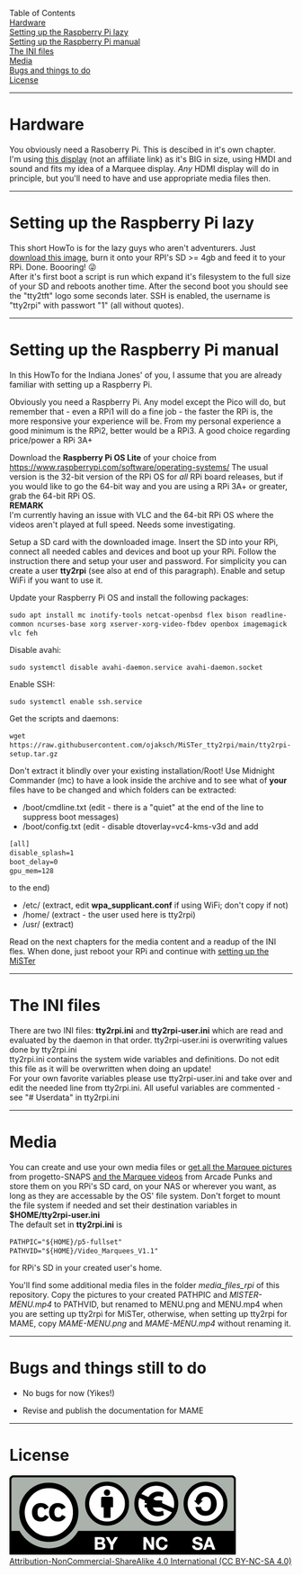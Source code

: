 
Table of Contents  
[Hardware](#hardware)  
[Setting up the Raspberry Pi lazy](#setting-up-the-raspberry-pi-lazy)  
[Setting up the Raspberry Pi manual](#setting-up-the-raspberry-pi-manual)  
[The INI files](#the-ini-files)  
[Media](#media)  
[Bugs and things to do](#bugs-and-things-still-to-do)  
[License](#license)  

---

# Hardware

You obviously need a Rasoberry Pi. This is descibed in it's own chapter.  
I'm using [this display](https://www.amazon.de/dp/B08R5MFN5P) (not an affiliate link) as it's BIG in size, using HMDI and sound and fits my idea of a Marquee display. 
*Any* HDMI display will do in principle, but you'll need to have and use appropriate media files then.

---

# Setting up the Raspberry Pi lazy

This short HowTo is for the lazy guys who aren't adventurers. Just [download this image](https://drive.google.com/drive/folders/1jEfDOJIkxnNSgx5FvXF2xUvo7-5Dww_1?usp=sharing), 
burn it onto your RPI's SD >= 4gb and feed it to your RPi. Done. Boooring! :stuck_out_tongue_winking_eye:  
After it's first boot a script is run which expand it's filesystem to the full size of your SD and reboots another time. After the second boot you should 
see the "tty2tft" logo some seconds later. SSH is enabled, the username is "tty2rpi" with passwort "1" (all without quotes).

---

# Setting up the Raspberry Pi manual

In this HowTo for the Indiana Jones' of you, I assume that you are already familiar with setting up a Raspberry Pi.

Obviously you need a Raspberry Pi. Any model except the Pico will do, but remember that - even a RPi1 will
do a fine job - the faster the RPi is, the more responsive your experience will be.
From my personal experience a good minimum is the RPi2, better would be a RPi3. A good choice regarding
price/power a RPi 3A+

Download the **Raspberry Pi OS Lite** of your choice from https://www.raspberrypi.com/software/operating-systems/
The usual version is the 32-bit version of the RPi OS for *all* RPi board releases, but if you would like to go
the 64-bit way and you are using a RPi 3A+ or greater, grab the 64-bit RPi OS.  
**REMARK**  
I'm currently having an issue with VLC and the 64-bit RPi OS where the videos aren't played at full speed. Needs some investigating.

Setup a SD card with the downloaded image. Insert the SD into your RPi, connect all needed cables and devices
and boot up your RPi. Follow the instruction there and setup your user and password. For simplicity you can create a user **tty2rpi** (see also at end of this paragraph). 
Enable and setup WiFi if you want to use it.

Update your Raspberry Pi OS and install the following packages:

```
sudo apt install mc inotify-tools netcat-openbsd flex bison readline-common ncurses-base xorg xserver-xorg-video-fbdev openbox imagemagick vlc feh
```

Disable avahi:
```
sudo systemctl disable avahi-daemon.service avahi-daemon.socket
```

Enable SSH:
```
sudo systemctl enable ssh.service
```

Get the scripts and daemons:
```
wget https://raw.githubusercontent.com/ojaksch/MiSTer_tty2rpi/main/tty2rpi-setup.tar.gz
```
Don't extract it blindly over your existing installation/Root! Use Midnight Commander (mc) to have a look inside the archive and to see 
what of **your** files have to be changed and which folders can be extracted:  
- /boot/cmdline.txt (edit - there is a "quiet" at the end of the line to suppress boot messages)
- /boot/config.txt (edit - disable dtoverlay=vc4-kms-v3d and add
```
[all]
disable_splash=1
boot_delay=0
gpu_mem=128
```
to the end)
- /etc/ (extract, edit **wpa_supplicant.conf** if using WiFi; don't copy if not)
- /home/ (extract - the user used here is tty2rpi)
- /usr/ (extract)

Read on the next chapters for the media content and a readup of the INI fles. When done, just reboot your RPi and continue 
with [setting up the MiSTer](/2-Setup-MiSTer.md)

---

# The INI files

There are two INI files: **tty2rpi.ini** and **tty2rpi-user.ini** which are read and evaluated by 
the daemon in that order. tty2rpi-user.ini is overwriting values done by tty2rpi.ini  
tty2rpi.ini contains the system wide variables and definitions. Do not edit this file as it will be overwritten when doing an update!  
For your own favorite variables please use tty2rpi-user.ini and take over and edit the needed line 
from tty2rpi.ini. All useful variables are commented - see "# Userdata" in tty2rpi.ini

---

# Media

You can create and use your own media files or
[get all the Marquee pictures](https://www.progettosnaps.net/marquees/) from progetto-SNAPS
[and the Marquee videos](https://www.arcadepunks.com/marquees-digital-marquees-cab-2/#google_vignette) from Arcade Punks
and store them on you RPi's SD card, on your NAS or wherever you want, as long as they are accessable by the OS' file system. Don't forget to mount the file system 
if needed and set their destination variables in **$HOME/tty2rpi-user.ini**  
The default set in **tty2rpi.ini** is
```
PATHPIC="${HOME}/p5-fullset"
PATHVID="${HOME}/Video_Marquees_V1.1"
```
for RPi's SD in your created user's home.

You'll find some additional media files in the folder *media_files_rpi* of this repository. Copy the pictures to your created PATHPIC and 
*MISTER-MENU.mp4* to PATHVID, but renamed to MENU.png and MENU.mp4 when you are setting up tty2rpi for MiSTer, otherwise, when setting up tty2rpi for 
MAME, copy *MAME-MENU.png* and *MAME-MENU.mp4* without renaming it.

---

# Bugs and things still to do

- No bugs for now (Yikes!)

- Revise and publish the documentation for MAME

---

# License

![CC BY-NC-SA 4.0](by-nc-sa.eu.png)  
[Attribution-NonCommercial-ShareAlike 4.0 International (CC BY-NC-SA 4.0)](https://creativecommons.org/licenses/by-nc-sa/4.0/)
